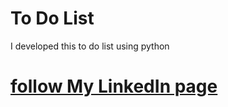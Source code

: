 # To Do List
I developed this to do list using python

# [follow My LinkedIn  page](https://www.linkedin.com/in/roshan-ara-19b212202)
